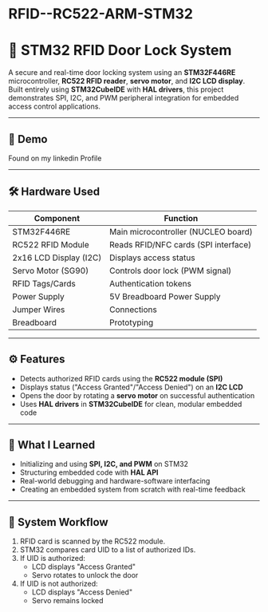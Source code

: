 # RFID--RC522-ARM-STM32
# 🔐 STM32 RFID Door Lock System

A secure and real-time door locking system using an **STM32F446RE** microcontroller, **RC522 RFID reader**, **servo motor**, and **I2C LCD display**. Built entirely using **STM32CubeIDE** with **HAL drivers**, this project demonstrates SPI, I2C, and PWM peripheral integration for embedded access control applications.

---

## 📸 Demo
Found on my linkedin Profile 

---

## 🛠️ Hardware Used

| Component              | Function                             |
|------------------------|--------------------------------------|
| STM32F446RE            | Main microcontroller (NUCLEO board)  |
| RC522 RFID Module      | Reads RFID/NFC cards (SPI interface) |
| 2x16 LCD Display (I2C) | Displays access status               |
| Servo Motor (SG90)     | Controls door lock (PWM signal)      |
| RFID Tags/Cards        | Authentication tokens                |
| Power Supply           | 5V Breadboard Power Supply           |
| Jumper Wires           | Connections                          |
| Breadboard             | Prototyping                          |

---

## ⚙️ Features

- Detects authorized RFID cards using the **RC522 module (SPI)**
- Displays status ("Access Granted"/"Access Denied") on an **I2C LCD**
- Opens the door by rotating a **servo motor** on successful authentication
- Uses **HAL drivers** in **STM32CubeIDE** for clean, modular embedded code

---

## 🧠 What I Learned

- Initializing and using **SPI, I2C, and PWM** on STM32
- Structuring embedded code with **HAL API**
- Real-world debugging and hardware-software interfacing
- Creating an embedded system from scratch with real-time feedback

---

## 🔄 System Workflow

1. RFID card is scanned by the RC522 module.
2. STM32 compares card UID to a list of authorized IDs.
3. If UID is authorized:
   - LCD displays "Access Granted"
   - Servo rotates to unlock the door
4. If UID is not authorized:
   - LCD displays "Access Denied"
   - Servo remains locked



